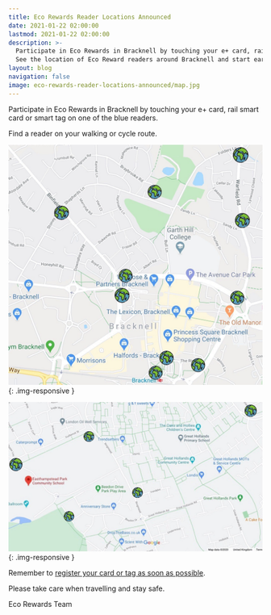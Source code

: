 ```yaml
---
title: Eco Rewards Reader Locations Announced
date: 2021-01-22 02:00:00
lastmod: 2021-01-22 02:00:00
description: >-
  Participate in Eco Rewards in Bracknell by touching your e+ card, rail smart card or smart tag on one of the blue readers.
  See the location of Eco Reward readers around Bracknell and start earning rewards today.
layout: blog
navigation: false
image: eco-rewards-reader-locations-announced/map.jpg
---
```


Participate in Eco Rewards in Bracknell by touching your e+ card, rail smart card or smart tag on one of the blue readers.

Find a reader on your walking or cycle route.

![reader](/assets/image/post/eco-rewards-reader-locations-announced/map1.jpg){: .img-responsive }

![reader2](/assets/image/post/eco-rewards-reader-locations-announced/map2.jpg){: .img-responsive }

Remember to [register your card or tag as soon as possible](https://www.ecorewards.org.uk/secure/register.php).

Please take care when travelling and stay safe.

Eco Rewards Team


